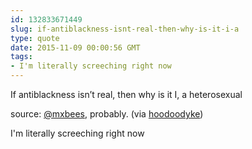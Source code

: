 ```yaml
---
id: 132833671449
slug: if-antiblackness-isnt-real-then-why-is-it-i-a
type: quote
date: 2015-11-09 00:00:56 GMT
tags:
- I'm literally screeching right now
---
```

If antiblackness isn’t real, then why is it I, a heterosexual

source: <a class="tumblelog" href="http://tmblr.co/mQ1cxfcq2fduTOMS6HL6Uvw">@mxbees</a>, probably. (via <a href="http://hoodoodyke.tumblr.com/" class="tumblr_blog">hoodoodyke</a>)

<p>I'm literally screeching right now</p>